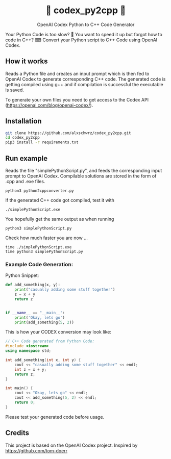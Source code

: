 <h1 align="center">🦾 codex_py2cpp 🤖 </h1>

<p align="center">
    OpenAI Codex Python to C++ Code Generator
</p>

Your Python Code is too slow? 🐌 
You want to speed it up but forgot how to code in C++? ⌨
Convert your Python script to C++ Code using OpenAI Codex.

## How it works
Reads a Python file and creates an input prompt which is then fed to OpenAI Codex to generate corresponding C++ code. The generated 
code is getting compiled using g++ and if compilation is successful the executable is saved.

To generate your own files you need to get access to the Codex API (https://openai.com/blog/openai-codex/).
## Installation
```bash
git clone https://github.com/alxschwrz/codex_py2cpp.git
cd codex_py2cpp
pip3 install -r requirements.txt
```
## Run example
Reads the file "simplePythonScript.py", and feeds the corresponding input prompt to OpenAI Codex. Compilable solutions 
are stored in the form of .cpp and .exe files.
```
python3 python2cppconverter.py
```

If the generated C++ code got compiled, test it with
```
./simplePythonScript.exe
```
You hopefully get the same output as when running
```
python3 simplePythonScript.py
```
Check how much faster you are now ...
```
time ./simplePythonScript.exe
time python3 simplePythonScript.py
```

### Example Code Generation:
Python Snippet:
```python
def add_something(x, y):
    print("casually adding some stuff together")
    z = x + y
    return z


if __name__ == "__main__":
    print('Okay, lets go')
    print(add_something(5, 2))
```
This is how your CODEX conversion may look like:
```cpp
// C++ Code generated from Python Code: 
#include <iostream>
using namespace std;

int add_something(int x, int y) {
    cout << "casually adding some stuff together" << endl;
    int z = x + y;
    return z;
}

int main() {
    cout << "Okay, lets go" << endl;
    cout << add_something(5, 2) << endl;
    return 0;
}
```


Please test your generated code before usage.
## Credits

This project is based on the OpenAI Codex project.
Inspired by https://github.com/tom-doerr
